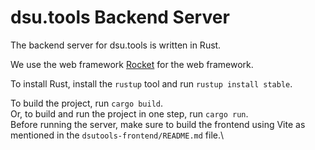 # dsu.tools Backend Server

The backend server for dsu.tools is written in Rust.

We use the web framework [Rocket](https://rocket.rs) for the web framework.

To install Rust, install the `rustup` tool and run `rustup install stable`.

To build the project, run `cargo build`.\
Or, to build and run the project in one step, run `cargo run`.\
Before running the server, make sure to build the frontend using Vite as mentioned in the `dsutools-frontend/README.md` file.\
